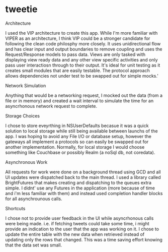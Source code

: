 # tweetie

Architecture

I used the VIP architecture to create this app. While I'm more familiar with VIPER as an architecture, I think VIP could be a stronger candidate for following the clean code philosphy more closely. It uses unidirectional flow and has clear input and output boundaries to remove coupling and uses the Request/Response models to pass data. Views are only tasked with displaying view ready data and any other view specific activities and only pass user interactiosn through to their output. 
It's ideal for unit testing as it creates small modules that are easily testable. The protocol approach allows dependencies not under test to be swapped out for simple mocks.'

Network Simulation

Anything that would be a networking request, I mocked out the data (from a file or in memory) and created a wait interval to simulate the time for an asyncrhonous network request to complete. 

Storage Choices

I chose to store eveyrthing in NSUserDefaults becasue it was a quick solution to local storage while still being available between launchs of the app. I was hoping to avoid any File I/O or database setup, however the gateways all implement a protocols so can easily be swapped out for another implementation. Normally, for local storage I would choose something like Couchbase or possibly Realm (a noSql db, not coredata).


Asynchronous Work

All requests for work were done on a background thread using GCD and all UI updates were dispatched back to the main thread. I used a library called BrightFutures that makes creating and dispatching to the queues extra simple. I didnt' use any Futures in the application (more because of time and i'm less familiar with them) and instead used completion handler blocks for all asynchrounous calls.

Shortcuts

I chose not to provide user feedback in the UI while asyncrhonous calls were being made. i.e. if fetching tweets could take some time, i might provide an indication to the user that the app was working on it. 
I chose to update the entire table with the new data when retrieved instead of updating only the rows that changed. This was a time saving effort knowing that the data set was small.